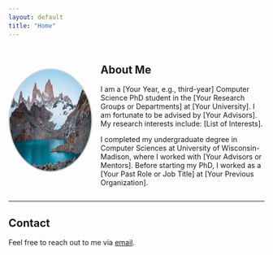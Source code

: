 ```yaml
---
layout: default
title: "Home"
---
```


<div style="display: flex; align-items: center; margin-top: 20px;">
  <!-- Photo on the left -->
  <div style="flex: 1; text-align: center;">
    <img src="images/my-photo.jpg" alt="Your Photo" style="border-radius: 50%; width: 200px; height: 200px; border: 2px solid #ccc;">
  </div>
  <!-- Text on the right -->
  <div style="flex: 2; padding-left: 20px;">
    <h2>About Me</h2>
    <p>
      I am a [Your Year, e.g., third-year] Computer Science PhD student in the [Your Research Groups or Departments] 
      at [Your University]. I am fortunate to be advised by [Your Advisors]. My research interests include:
      [List of Interests].
    </p>
    <p>
      I completed my undergraduate degree in Computer Sciences at University of Wisconsin-Madison, where I worked 
      with [Your Advisors or Mentors]. Before starting my PhD, I worked as a [Your Past Role or Job Title] at 
      [Your Previous Organization].
    </p>
  </div>
</div>

---

## Contact

Feel free to reach out to me via [email](mailto:your-email@example.com).
